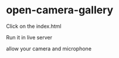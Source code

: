 # open-camera-gallery



Click on the index.html 

Run it in live server 



allow your camera and microphone
